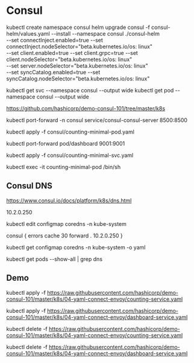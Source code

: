 
# Consul

kubectl create namespace consul
helm upgrade consul -f consul-helm/values.yaml --install --namespace consul ./consul-helm \
  --set connectInject.enabled=true --set connectInject.nodeSelector="beta.kubernetes.io/os: linux" \
  --set client.enabled=true --set client.grpc=true --set client.nodeSelector="beta.kubernetes.io/os: linux" \
  --set server.nodeSelector="beta.kubernetes.io/os: linux" \
  --set syncCatalog.enabled=true --set syncCatalog.nodeSelector="beta.kubernetes.io/os: linux"

kubectl get svc --namespace consul --output wide
kubectl get pod --namespace consul --output wide

https://github.com/hashicorp/demo-consul-101/tree/master/k8s

kubectl port-forward -n consul service/consul-consul-server 8500:8500

kubectl apply -f consul/counting-minimal-pod.yaml

kubectl port-forward pod/dashboard 9001:9001

kubectl apply -f consul/counting-minimal-svc.yaml

kubectl exec -it counting-minimal-pod /bin/sh

## Consul DNS
https://www.consul.io/docs/platform/k8s/dns.html

10.2.0.250

kubectl edit configmap coredns -n kube-system

consul {
   errors
   cache 30
   forward . 10.2.0.250
}

kubectl get configmap coredns -n kube-system -o yaml

kubectl get pods --show-all | grep dns

## Demo

kubectl apply -f https://raw.githubusercontent.com/hashicorp/demo-consul-101/master/k8s/04-yaml-connect-envoy/counting-service.yaml

kubectl apply -f https://raw.githubusercontent.com/hashicorp/demo-consul-101/master/k8s/04-yaml-connect-envoy/dashboard-service.yaml


kubectl delete -f https://raw.githubusercontent.com/hashicorp/demo-consul-101/master/k8s/04-yaml-connect-envoy/counting-service.yaml

kubectl delete -f https://raw.githubusercontent.com/hashicorp/demo-consul-101/master/k8s/04-yaml-connect-envoy/dashboard-service.yaml